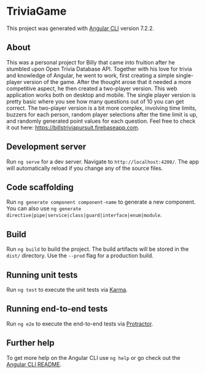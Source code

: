 # TriviaGame

This project was generated with [Angular CLI](https://github.com/angular/angular-cli) version 7.2.2.

## About

This was a personal project for Billy that came into fruition after he stumbled upon Open Trivia Database API. Together with his love for trivia and knowledge of Angular, he went to work, first creating a simple single-player version of the game. After the thought arose that it needed a more competitive aspect, he then created a two-player version. This web application works both on desktop and mobile. The single player version is pretty basic where you see how many questions out of 10 you can get correct. The two-player version is a bit more complex, involving time limits, buzzers for each person, random player selections after the time limit is up, and randomly generated point values for each question. Feel free to check it out here: https://billstriviapursuit.firebaseapp.com.

## Development server

Run `ng serve` for a dev server. Navigate to `http://localhost:4200/`. The app will automatically reload if you change any of the source files.

## Code scaffolding

Run `ng generate component component-name` to generate a new component. You can also use `ng generate directive|pipe|service|class|guard|interface|enum|module`.

## Build

Run `ng build` to build the project. The build artifacts will be stored in the `dist/` directory. Use the `--prod` flag for a production build.

## Running unit tests

Run `ng test` to execute the unit tests via [Karma](https://karma-runner.github.io).

## Running end-to-end tests

Run `ng e2e` to execute the end-to-end tests via [Protractor](http://www.protractortest.org/).

## Further help

To get more help on the Angular CLI use `ng help` or go check out the [Angular CLI README](https://github.com/angular/angular-cli/blob/master/README.md).
